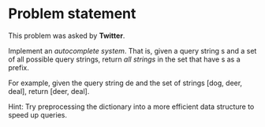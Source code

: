 Problem statement
=================
This problem was asked by **Twitter**.

Implement an *autocomplete system*. That is, given a query string s and a set of all possible query strings, return *all strings* in the set that have s as a prefix.

For example, given the query string de and the set of strings [dog, deer, deal], return [deer, deal].

Hint: Try preprocessing the dictionary into a more efficient data structure to speed up queries.